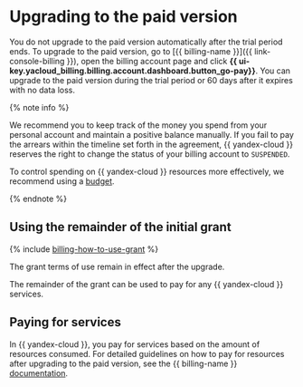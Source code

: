 # Upgrading to the paid version

You do not upgrade to the paid version automatically after the trial period ends. To upgrade to the paid version, go to [{{ billing-name }}]({{ link-console-billing }}), open the billing account page and click **{{ ui-key.yacloud_billing.billing.account.dashboard.button_go-pay}}**. You can upgrade to the paid version during the trial period or 60 days after it expires with no data loss.

{% note info %}


We recommend you to keep track of the money you spend from your personal account and maintain a positive balance manually. If you fail to pay the arrears within the timeline set forth in the agreement, {{ yandex-cloud }} reserves the right to change the status of your billing account to `SUSPENDED`.

To control spending on {{ yandex-cloud }} resources more effectively, we recommend using a [budget](../../../billing/concepts/budget.md).

{% endnote %}

## Using the remainder of the initial grant

{% include [billing-how-to-use-grant](../../../_includes/billing-how-to-use-grant.md) %}

The grant terms of use remain in effect after the upgrade.



The remainder of the grant can be used to pay for any {{ yandex-cloud }} services.


## Paying for services

In {{ yandex-cloud }}, you pay for services based on the amount of resources consumed. For detailed guidelines on how to pay for resources after upgrading to the paid version, see the {{ billing-name }} [documentation](../../../billing/).

